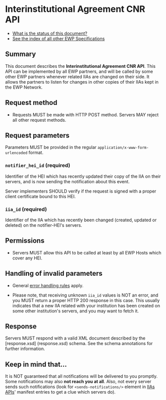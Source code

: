 Interinstitutional Agreement CNR API
====================================

* [What is the status of this document?][statuses]
* [See the index of all other EWP Specifications][develhub]


Summary
-------

This document describes the **Interinstitutional Agreement CNR API**.
This API can be implemented by all EWP partners, and will be called by some
other EWP partners whenever related IIAs are changed on their side. It allows
the partners to listen for changes in other copies of their IIAs kept in the
EWP Network.


Request method
--------------

 * Requests MUST be made with HTTP POST method. Servers MAY reject all other
   request methods.


Request parameters
------------------

Parameters MUST be provided in the regular `application/x-www-form-urlencoded`
format.


### `notifier_hei_id` (required)

Identifier of the HEI which has recently updated their copy of the IIA on their
servers, and is now sending the notification about this event.

Server implementers SHOULD verify if the request is signed with a proper client
certificate bound to this HEI.


### `iia_id` (required)

Identifier of the IIA which has recently been changed (created, updated or
deleted) on the notifier-HEI's servers.


Permissions
-----------

* Servers MUST allow this API to be called at least by all EWP Hosts which
  cover any HEI.


Handling of invalid parameters
------------------------------

 * General [error handling rules][error-handling] apply.

 * Please note, that receiving unknown `iia_id` values is NOT an error, and you
   MUST return a proper HTTP 200 response in this case. This usually indicates
   that a new IIA related with your institution has been created on some other
   institution's servers, and you may want to fetch it.


Response
--------

Servers MUST respond with a valid XML document described by the [response.xsd]
(response.xsd) schema. See the schema annotations for further information.


Keep in mind that...
--------------------

It is NOT guaranteed that all notifications will be delivered to you promptly.
Some notifications may also **not reach you at all**. Also, not every server
sends such notifications (look for `<sends-notifications/>` element in
[IIAs APIs][iias-api]' manifest entries to get a clue which servers do).


[develhub]: http://developers.erasmuswithoutpaper.eu/
[statuses]: https://github.com/erasmus-without-paper/ewp-specs-management#statuses
[registry-spec]: https://github.com/erasmus-without-paper/ewp-specs-api-registry
[discovery-api]: https://github.com/erasmus-without-paper/ewp-specs-api-discovery
[echo]: https://github.com/erasmus-without-paper/ewp-specs-api-echo
[error-handling]: https://github.com/erasmus-without-paper/ewp-specs-architecture#error-handling
[institutions-api]: https://github.com/erasmus-without-paper/ewp-specs-api-institutions
[iias-api]: https://github.com/erasmus-without-paper/ewp-specs-api-iias
[iia-search-api]: https://github.com/erasmus-without-paper/ewp-specs-api-iia-search
